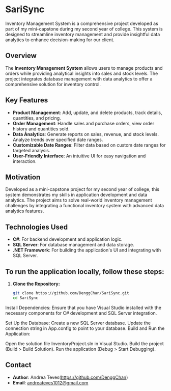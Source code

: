 # SariSync
Inventory Management System is a comprehensive project developed as part of my mini-capstone during my second year of college. This system is designed to streamline inventory management and provide insightful data analytics to enhance decision-making for our client.

## Overview

The **Inventory Management System** allows users to manage products and orders while providing analytical insights into sales and stock levels. The project integrates database management with data analytics to offer a comprehensive solution for inventory control.

## Key Features

- **Product Management**: Add, update, and delete products, track details, quantities, and pricing.
- **Order Management**: Handle sales and purchase orders, view order history and quantities sold.
- **Data Analytics**: Generate reports on sales, revenue, and stock levels. Analyze trends over specified date ranges.
- **Customizable Date Ranges**: Filter data based on custom date ranges for targeted analysis.
- **User-Friendly Interface**: An intuitive UI for easy navigation and interaction.

## Motivation

Developed as a mini-capstone project for my second year of college, this system demonstrates my skills in application development and data analytics. The project aims to solve real-world inventory management challenges by integrating a functional inventory system with advanced data analytics features.

## Technologies Used

- **C#**: For backend development and application logic.
- **SQL Server**: For database management and data storage.
- **.NET Framework**: For building the application's UI and integrating with SQL Server.

## To run the application locally, follow these steps:

1. **Clone the Repository:**
   ```sh
   git clone https://github.com/DenggChan/SariSync.git
   cd SariSync
   
Install Dependencies: Ensure that you have Visual Studio installed with the necessary components for C# development and SQL Server integration.

Set Up the Database:
Create a new SQL Server database.
Update the connection string in App.config to point to your database.
Build and Run the Application:

Open the solution file InventoryProject.sln in Visual Studio.
Build the project (Build > Build Solution).
Run the application (Debug > Start Debugging).


## Contact

- **Author**: Andrea Teves(https://github.com/DenggChan)
- **Email**: andreateves1012@gmail.com
